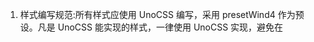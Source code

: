 1.	样式编写规范:所有样式应使用 UnoCSS 编写，采用 presetWind4 作为预设。凡是 UnoCSS 能实现的样式，一律使用 UnoCSS 实现，避免在 <style> 标签或 CSS 文件中编写冗余样式。
2.	项目管理工具:本项目使用 pnpm 进行依赖管理与构建流程管理。
3.	运行环境说明:项目已处于运行状态，无需再次启动或初始化，请直接进行开发或调试操作。